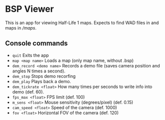 BSP Viewer
==========
This is an app for viewing Half-Life 1 maps. Expects to find WAD files in *<workdir>* and maps in *<workdir>/maps*.


Console commands
----------------
- `quit` Exits the app
- `map <map name>` Loads a map (only map name, without .bsp)
- `dem_record <demo name>` Records a demo file (saves camera position and angles N times a second).
- `dem_stop` Stops demo recorfing
- `dem_play` Plays back a demo.
- `dem_tickrate <float>` How many times per seconds to write info into demo (def. 60).
- `fps_max <float>` FPS limit (def. 100)
- `m_sens <float>` Mouse sensitivity (degrees/pixel) (def. 0.15)
- `cam_speed <float>` Speed of the camera (def. 1000)
- `fov <float>` Horizontal FOV of the camera (def. 120)
